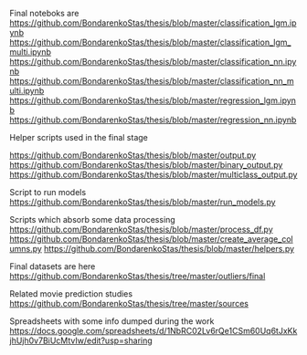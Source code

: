 Final noteboks are 
https://github.com/BondarenkoStas/thesis/blob/master/classification_lgm.ipynb
https://github.com/BondarenkoStas/thesis/blob/master/classification_lgm_multi.ipynb
https://github.com/BondarenkoStas/thesis/blob/master/classification_nn.ipynb
https://github.com/BondarenkoStas/thesis/blob/master/classification_nn_multi.ipynb
https://github.com/BondarenkoStas/thesis/blob/master/regression_lgm.ipynb
https://github.com/BondarenkoStas/thesis/blob/master/regression_nn.ipynb

Helper scripts used in the final stage

https://github.com/BondarenkoStas/thesis/blob/master/output.py
https://github.com/BondarenkoStas/thesis/blob/master/binary_output.py
https://github.com/BondarenkoStas/thesis/blob/master/multiclass_output.py

Script to run models 
https://github.com/BondarenkoStas/thesis/blob/master/run_models.py

Scripts which absorb some data processing
https://github.com/BondarenkoStas/thesis/blob/master/process_df.py
https://github.com/BondarenkoStas/thesis/blob/master/create_average_columns.py
https://github.com/BondarenkoStas/thesis/blob/master/helpers.py

Final datasets are here
https://github.com/BondarenkoStas/thesis/tree/master/outliers/final

Related movie prediction studies
https://github.com/BondarenkoStas/thesis/tree/master/sources

Spreadsheets with some info dumped during the work
https://docs.google.com/spreadsheets/d/1NbRC02Lv6rQe1CSm60Uq6tJxKkjhUjh0v7BiUcMtvIw/edit?usp=sharing
